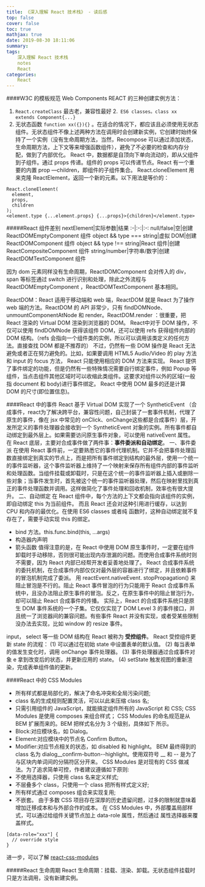 ```yaml
---
title: 《深入理解 React 技术栈》 - 读后感
top: false
cover: false
toc: true
mathjax: true
date: 2019-08-30 18:11:06
summary:
tags:
    深入理解 React 技术栈
    notes
    React
categories: 
    React
---
```

####W3C 的模板规范 Web Components
REACT 的三种创建实例方法：
1. `React.createClass` 最古老，兼容性最好
2.` ES6 classes。class xx extends Component{...}`
3. 无状态函数 `function xx({}){}` 。在适合的情况下，都应该且必须使用无状态组件。无状态组件不像上述两种方法在调用时会创建新实例，它创建时始终保持了一个实例（没有生命周期方法，当然，Recompose 可以通过添加状态，生命周期方法，上下文等来增强函数组件），避免了不必要的检查和内存分配，做到了内部优化。
React 中，数据都是自顶向下单向流动的，即从父组件到子组件。通过 props 传递。组件的 props 可以传递节点。React 有一个重要的内置 prop —children，即组件的子组件集合。 
React.cloneElement 用来克隆 ReactElement，返回一个新的元素。以下用法是等价的：
```
React.cloneElement(
  element,
  props,
  children
);
<element.type {...element.props} {...props}>{children}</element.type>
```

#####React 组件差别
nextElement|实际参数|结果
:-|:-:|:-:
null/false|空|创建 ReactDOMEmptyComponent 组件
object && type === string|虚拟 DOM|创建 ReactDOMComponent 组件
object && type !== string|React 组件|创建 ReactCompositeComponent 组件
string/number|字符串/数字|创建 ReactDOMTextComponent 组件

因为 dom 元素同样没有生命周期，ReactDOMComponent 会对传入的 div，span 等标签通过 switch 进行识别和处理，除此之外流程与 ReactDOMEmptyComponent ，ReactDOMTextComponent 基本相同。

ReactDOM：React 适用于移动端和 web 端，ReactDOM 就是 React 为了操作 web 端的方法。ReactDOM 的 API 非常少，只有 findDOMNode、unmountComponentAtNode 和 render。ReactDOM.render ：很重要，把 React 渲染的 Virtual DOM 渲染到浏览器的 DOM。
React中对于 DOM 操作，不仅可以使用 findDOMNode 获得该组件 DOM，还可以使用 refs 获得组件内部的 DOM 结构。（refs 会指向一个组件类的实例，所以可以调用该类定义的任何方法。直接查找 DOM 都是不推荐的）
不过，仍然有一些 DOM 操作是 React 无法避免或者正在努力避免的。比如，如果要调用 HTML5 Audio/Video 的 play 方法和 input 的 focus 方法， React 只能使用相应的 DOM 方法来实现。
React 提供了事件绑定的功能，但是仍然有一些特殊情况需要自行绑定事件，例如 Popup 等 组件，当点击组件其他区域时可以收缩此类组件。这要求对组件以外的区域(一般指 document 和 body)进行事件绑定。
React 中使用 DOM 最多的还是计算 DOM 的尺寸(即位置信息)。

####React 中的事件
React 基于 Virtual DOM 实现了一个 SyntheticEvent （合成事件，react为了解决跨平台，兼容性问题，自己封装了一套事件机制，代理了原生的事件，像在 jsx 中常见的 onClick、onChange这些都是合成事件）层，开发所定义的事件处理器会接收到一个 SyntheticEvent 对象的实例。所有事件都自动绑定到最外层上。如果需要访问原生事件对象，可以使用 nativeEvent 属性。
在 React 底层，主要对合成事件做了两件事：**事件委派和自动绑定**。
一、事件委派
在使用 React 事件前，一定要熟悉它的事件代理机制。它并不会把事件处理函数直接绑定到真实的节点上，而是把所有事件绑定到结构的最外层，使用一个统一的事件监听器，这个事件监听器上维持了一个映射来保存所有组件内部的事件监听和处理函数。当组件挂载或卸载时，只是在这个统一的事件监听器上插入或删除一些对象；当事件发生时，首先被这个统一的事件监听器处理，然后在映射里找到真正的事件处理函数并调用。这样做简化了事件处理和回收机制，效率也有很大提升。
二、自动绑定
在 React 组件中，每个方法的上下文都会指向该组件的实例，即自动绑定 this 为当前组件。 而且 React 还会对这种引用进行缓存，以达到 CPU 和内存的最优化。在使用 ES6 classes 或者纯 函数时，这种自动绑定就不复存在了，需要手动实现 this 的绑定。
- bind 方法。this.func.bind(this, ...args)
- 构造器内声明
- 箭头函数
值得注意的是，在 React 中使用 DOM 原生事件时，一定要在组件卸载时手动移除，否则很可能出现内存泄漏的问题。而使用合成事件系统时则不需要，因为 React 内部已经帮开发者妥善地处理了。
React 合成事件系统的委托机制，在合成事件内部仅仅对最外层的容器进行了绑定，并且依赖事件的冒泡机制完成了委派。
用 reactEvent.nativeEvent. stopPropagation() 来阻止冒泡是不行的。阻止 React 事件冒泡的行为只能用于 React 合成事件系统中，且没办法阻止原生事件的冒泡。反之，在原生事件中的阻止冒泡行为，却可以阻止 React 合成事件的传播。
实际上，React 的合成事件系统只是原生 DOM 事件系统的一个子集。它仅仅实现了 DOM Level 3 的事件接口，并且统一了浏览器间的兼容问题。有些事件 React 并没有实现，或者受某些限制没办法去实现，比如 window 的 resize 事件。

input， select 等一些 DOM 结构在 React 被称为 **受控组件**。 React 受控组件更新 state 的流程：
(1) 可以通过在初始 state 中设置表单的默认值。
(2) 每当表单的值发生变化时，调用 onChange 事件处理器。
(3) 事件处理器通过合成事件对象 e 拿到改变后的状态，并更新应用的 state。 
(4) setState 触发视图的重新渲染，完成表单组件值的更新。

####React 中的 CSS Modules
- 所有样式都是局部化的，解决了命名冲突和全局污染问题;
- class 名的生成规则配置灵活，可以以此来压缩 class 名;
- 只需引用组件的 JavaScript，就能搞定组件所有的 JavaScript 和 CSS;
CSS Modules 是使用 composes 来组合样式；
CSS Modules 的命名规范是从 BEM 扩展而来的。BEM 把样式名分为 3 个级别，具体如下
所示。
- Block:对应模块名，如 Dialog。
- Element:对应模块中的节点名 Confirm Button。
- Modifier:对应节点相关的状态，如 disabled 和 highlight。
BEM 最终得到的 class 名为 dialog__confirm-button--highlight。使用双符号 __ 和 -- 是为了与区块内单词间的分隔符区分开来。
CSS Modules 是对现有的 CSS 做减法。为了追求简单可控，作者建议遵循如下原则:
- 不使用选择器，只使用 class 名来定义样式;
- 不层叠多个 class，只使用一个 class 把所有样式定义好; 
- 所有样式通过 composes 组合来实现复用;
- 不嵌套。
由于多数 CSS 项目存在深厚的历史遗留问题，过多的限制就意味着增加迁移成本和与外部合作的成本。
在 CSS Modules 中，外部覆盖局部样式，可以通过给组件关键节点加上 data-role 属性，然后通过 属性选择器来覆盖样式。
```
[data-role="xxx"] {
  // override style 
}
```
进一步，可以了解 [react-css-modules](https://github.com/gajus/react-css-modules)


#####React 生命周期
React 生命周期：挂载、渲染、卸载。无状态组件挂载时只是方法调用，没有新建实例。


